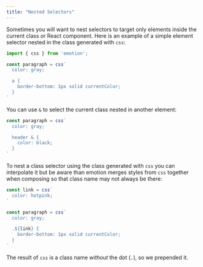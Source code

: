 ```yaml
---
title: "Nested Selectors"
---
```



Sometimes you will want to nest selectors to target only elements inside the current class or React component. Here is an example of a simple element selector nested in the class generated with `css`:

```jsx
import { css } from 'emotion';

const paragraph = css`
  color: gray;

  a {
    border-bottom: 1px solid currentColor;
  }
`
```

You can use `&` to select the current class nested in another element:

```jsx
const paragraph = css`
  color: gray;

  header & {
    color: black;
  }
`
```

To nest a class selector using the class generated with `css` you can interpolate it but be aware than emotion merges styles from `css` together when composing so that class name may not always be there:

```jsx
const link = css`
  color: hotpink;
`

const paragraph = css`
  color: gray;

  .${link} {
    border-bottom: 1px solid currentColor;
  }
`
```

The result of `css` is a class name _without_ the dot (`.`), so we prepended it. 
